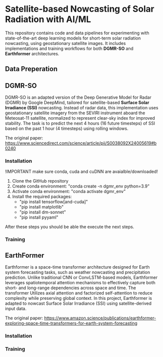 # Satellite-based Nowcasting of Solar Radiation with AI/ML

This repository contains code and data pipelines for experimenting with state-of-the-art deep learning models for short-term solar radiation nowcasting, using geostationary satellite images. It includes implementations and training workflows for both **DGMR-SO** and **Earthformer** architectures.


## Data Preperation

## DGMR-SO 

DGMR-SO is an adapted version of the Deep Generative Model for Radar (DGMR) by Google DeepMind, tailored for satellite-based **Surface Solar Irradiance (SSI)** nowcasting. Instead of radar data, this implementation uses geostationary satellite imagery from the SEVIRI instrument aboard the Meteosat-11 satellite, normalized to represent clear-sky index for improved stability. The task is to predict the next 4 hours (16 future timesteps) of SSI based on the past 1 hour (4 timesteps) using rolling windows.

The original paper: https://www.sciencedirect.com/science/article/pii/S0038092X24005619#b0240

### Installation

!IMPORTANT make sure conda, cuda and cuDNN are avaialble/downloaded!

1. Clone the GitHub repository
2. Create conda environment: "conda create -n dgmr_env python=3.9"
3. Activate conda environment: "conda activate dgmr_env"
4. Install the required packages:
     - "pip install tensorflow[and-cuda]"
     - "pip install matplotlib"
     - "pip install dm-sonnet"
     - "pip install pyyaml"

After these steps you should be able the execute the next steps.

### Training

## EarthFormer
Earthformer is a space-time transformer architecture designed for Earth system forecasting tasks, such as weather nowcasting and precipitation prediction. Unlike traditional CNN or ConvLSTM-based models, Earthformer leverages spatiotemporal attention mechanisms to effectively capture both short- and long-range dependencies across space and time. The transformer Utilizes axial attention and factorized self-attention to reduce complexity while preserving global context. In this project, Earthformer is adapted to nowcast Surface Solar Irradiance (SSI) using satellite-derived input data.

The original paper: https://www.amazon.science/publications/earthformer-exploring-space-time-transformers-for-earth-system-forecasting

### Installation

### Training
